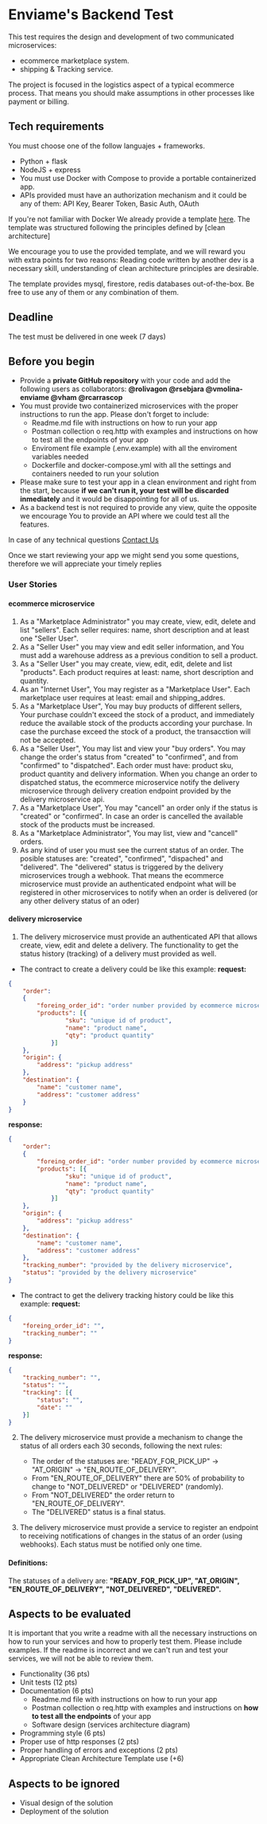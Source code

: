 # Enviame's Backend Test

This test requires the design and development of two communicated microservices: 
* ecommerce marketplace system.
* shipping & Tracking service.

The project is focused in the logistics aspect of a typical ecommerce process. That means you should make assumptions in other processes like payment or billing.

## Tech requirements
You must choose one of the follow languajes + frameworks.
- Python + flask
- NodeJS + express
- You must use Docker with Compose to provide a portable containerized app.
- APIs provided must have an authorization mechanism and it could be any of them: API Key, Bearer Token, Basic Auth, OAuth

If you're not familiar with Docker We already provide a template [here](https://github.com/enviame/backend-test-2.0/tree/main/docker-python). The template was structured following the principles defined by [clean architecture]

We encourage you to use the provided template, and we will reward you with extra points for two reasons: Reading code written by another dev is a necessary skill, understanding of clean architecture principles are desirable.

The template provides mysql, firestore, redis databases out-of-the-box. Be free to use any of them or any combination of them.

## Deadline
The test must be delivered in one week (7 days)

## Before you begin

- Provide a **private GitHub repository** with your code and add the following users as collaborators: **@rolivagon @rsebjara @vmolina-enviame @vham @rcarrascop**
- You must provide two containerized microservices with the proper instructions to run the app. Please don't forget to include:
    - Readme.md file with instructions on how to run your app
    - Postman collection o req.http with examples and instructions on how to test all the endpoints of your app
    - Enviroment file example (.env.example) with all the enviroment variables needed
    - Dockerfile and docker-compose.yml with all the settings and containers needed to run your solution
- Please make sure to test your app in a clean environment and right from the start, because **if we can't run it, your test will be discarded inmediately** and it would be disappointing for all of us.
- As a backend test is not required to provide any view, quite the opposite we encourage You to provide an API where we could test all the features.

In case of any technical questions [Contact Us](mailto:tech-test@enviame.io)

Once we start reviewing your app we might send you some questions, therefore we will appreciate your timely replies

### User Stories

#### ecommerce microservice
1. As a "Marketplace Administrator" you may create, view, edit, delete and list "sellers". Each seller requires: name, short description and at least one "Seller User".
2. As a "Seller User" you may view and edit seller information, and You must add a warehouse address as a previous condition to sell a product.
3. As a "Seller User" you may create, view, edit, edit, delete and list "products". Each product requires at least: name, short description and quantity.
4. As an "Internet User", You may register as a "Marketplace User". Each marketplace user requires at least: email and shipping_addres.
5. As a "Marketplace User", You may buy products of different sellers, Your purchase couldn't exceed the stock of a product, and immediately reduce the available stock of the products according your purchase. In case the purchase exceed the stock of a product, the transacction will not be accepted.
6. As a "Seller User", You may list and view your "buy orders". You may change the order's status from "created" to "confirmed", and from "confirmed" to "dispatched". Each order must have: product sku, product quantity and delivery information. When you change an order to dispatched status, the ecommerce microservice notify the delivery microservice through delivery creation endpoint provided by the delivery microservice api.
7. As a "Marketplace User", You may "cancell" an order only if the status is "created" or "confirmed". In case an order is cancelled the available stock of the products must be increased.
8. As a "Marketplace Administrator", You may list, view and "cancell" orders.
9. As any kind of user you must see the current status of an order. The posible statuses are: "created", "confirmed", "dispached" and "delivered". The "delivered" status is triggered by the delivery microservices trough a webhook. That means the ecommerce microservice must provide an authenticated endpoint what will be registered in other microservices to notify when an order is delivered (or any other delivery status of an oder)


#### delivery microservice

1. The delivery microservice must provide an authenticated API that allows create, view, edit and delete a delivery. The functionality to get the status history (tracking) of a delivery must provided as well.

- The contract to create a delivery could be like this example:
**request:**
```json
{
    "order":
    {
        "foreing_order_id": "order number provided by ecommerce microservice",
        "products": [{
                "sku": "unique id of product",
                "name": "product name",
                "qty": "product quantity"
            }]
    },
    "origin": {
        "address": "pickup address"
    },
    "destination": {
        "name": "customer name",
        "address": "customer address"
    }
}
```

**response:**
```json
{
    "order":
    {
        "foreing_order_id": "order number provided by ecommerce microservice",
        "products": [{
                "sku": "unique id of product",
                "name": "product name",
                "qty": "product quantity"
            }]
    },
    "origin": {
        "address": "pickup address"
    },
    "destination": {
        "name": "customer name",
        "address": "customer address"
    },
    "tracking_number": "provided by the delivery microservice",
    "status": "provided by the delivery microservice"
}
```

- The contract to get the delivery tracking history could be like this example:
**request:**
```json
{
    "foreing_order_id": "",
    "tracking_number": ""
}
```

**response:**
```json
{
    "tracking_number": "",
    "status": "",
    "tracking": [{
        "status": "",
        "date": ""
    }]
}
```

2. The delivery microservice must provide a mechanism to change the status of all orders each 30 seconds, following the next rules:
    - The order of the statuses are: "READY_FOR_PICK_UP" -> "AT_ORIGIN" -> "EN_ROUTE_OF_DELIVERY".
    - From "EN_ROUTE_OF_DELIVERY" there are 50% of probability to change to "NOT_DELIVERED" or "DELIVERED" (randomly).
    - From "NOT_DELIVERED" the order return to "EN_ROUTE_OF_DELIVERY". 
    - The "DELIVERED" status is a final status.

3. The delivery microservice must provide a service to register an endpoint to receiving notifications of changes in the status of an order (using webhooks). Each status must be notified only one time. 

#### Definitions:
The statuses of a delivery are: **"READY_FOR_PICK_UP", "AT_ORIGIN", "EN_ROUTE_OF_DELIVERY", "NOT_DELIVERED", "DELIVERED".**

## Aspects to be evaluated

It is important that you write a readme with all the necessary instructions on how to run your services and how to properly test them. Please include examples. If the readme is incorrect and we can't run and test your services, we will not be able to review them.

- Functionality (36 pts)
- Unit tests (12 pts)
- Documentation (6 pts)
    - Readme.md file with instructions on how to run your app
    - Postman collection o req.http with examples and instructions on **how to test all the endpoints** of your app
    - Software design (services architecture diagram)
- Programming style (6 pts)
- Proper use of http responses (2 pts)
- Proper handling of errors and exceptions (2 pts)
- Appropriate Clean Architecture Template use (+6)

## Aspects to be ignored

- Visual design of the solution
- Deployment of the solution
